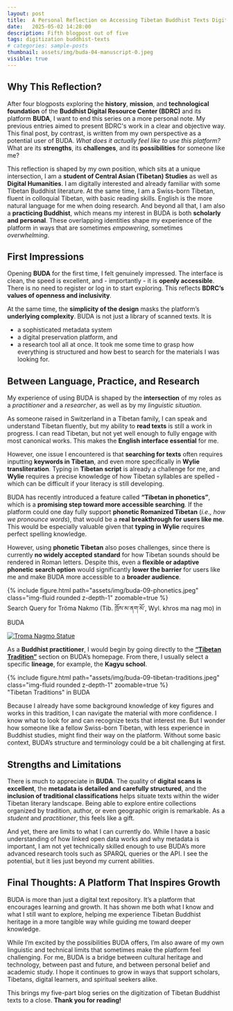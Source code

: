 ```yaml
---
layout: post
title:  A Personal Reflection on Accessing Tibetan Buddhist Texts Digitally on BUDA
date:   2025-05-02 14:28:00
description: Fifth blogpost out of five
tags: digitization buddhist-texts
# categories: sample-posts
thumbnail: assets/img/buda-04-manuscript-0.jpeg
visible: true
---
```


## Why This Reflection?

After four blogposts exploring the **history**, **mission**, and **technological foundation** of the **Buddhist Digital Resource Center (BDRC)** and its platform **BUDA**, I want to end this series on a more personal note. My previous entries aimed to present BDRC's work in a clear and objective way. This final post, by contrast, is written from my own perspective as a potential user of BUDA. *What does it actually feel like to use this platform?* What are its **strengths**, its **challenges**, and its **possibilities** for someone like me?

This reflection is shaped by my own position, which sits at a unique intersection, I am a **student of Central Asian (Tibetan) Studies** as well as **Digital Humanities**. I am digitally interested and already familiar with some Tibetan Buddhist literature. At the same time, I am a Swiss-born Tibetan, fluent in colloquial Tibetan, with basic reading skills. English is the more natural language for me when doing research. And beyond all that, I am also a **practicing Buddhist**, which means my interest in BUDA is both **scholarly and personal**. These overlapping identities shape my experience of the platform in ways that are sometimes *empowering*, sometimes *overwhelming*.

## First Impressions

Opening **BUDA** for the first time, I felt genuinely impressed. The interface is clean, the speed is excellent, and - importantly - it is **openly accessible**. There is no need to register or log in to start exploring. This reflects **BDRC’s values of openness and inclusivity**.

At the same time, the **simplicity of the design** masks the platform’s **underlying complexity**. BUDA is not just a library of scanned texts. It is
- a sophisticated metadata system
- a digital preservation platform, and
- a research tool
all at once. It took me some time to grasp how everything is structured and how best to search for the materials I was looking for.

## Between Language, Practice, and Research

My experience of using BUDA is shaped by the **intersection** of my roles as a *practitioner* and a *researcher*, as well as by my *linguistic situation*.

As someone raised in Switzerland in a Tibetan family, I can speak and understand Tibetan fluently, but my ability to **read texts** is still a work in progress. I can read Tibetan, but not yet well enough to fully engage with most canonical works. This makes the **English interface essential** for me. 

However, one issue I encountered is that **searching for texts** often requires inputting **keywords in Tibetan**, and even more specifically in **Wylie transliteration**. Typing in **Tibetan script** is already a challenge for me, and **Wylie** requires a precise knowledge of how Tibetan syllables are spelled - which can be difficult if your literacy is still developing.

BUDA has recently introduced a feature called **“Tibetan in phonetics”**, which is a **promising step toward more accessible searching**. If the platform could one day fully support **phonetic Romanized Tibetan** (*i.e., how we pronounce words*), that would be a **real breakthrough for users like me**. This would be especially valuable given that **typing in Wylie** requires perfect spelling knowledge.

However, using **phonetic Tibetan** also poses challenges, since there is currently **no widely accepted standard** for how Tibetan sounds should be rendered in Roman letters. Despite this, even a **flexible or adaptive phonetic search option** would significantly **lower the barrier** for users like me and make BUDA more accessible to a **broader audience**.

<div class="row mt-3">
    <div class="col-sm mt-3 mt-md-0">
        {% include figure.html path="assets/img/buda-09-phonetics.jpeg" class="img-fluid rounded z-depth-1" zoomable=true %}
    </div>
</div>
<div class="caption">
    Search Query for Tröma Nakmo (Tib. ཁྲོས་མ་ནག་མོ་, Wyl. khros ma nag mo) in BUDA
</div>

[![Troma Nagmo Statue](https://www.rigpawiki.org/images/1/12/Troma_Nagmo_Statue.jpg)](https://www.rigpawiki.org/index.php?title=Tröma_Nakmo_(Dudjom))


As a **Buddhist practitioner**, I would begin by going directly to the [**“Tibetan Tradition”**](https://library.bdrc.io/tradition/bo/?type%5B0%5D=Instance&language%5B0%5D=LangBo&sortBy=firstScanSyncDate_desc) section on BUDA’s homepage. From there, I usually select a specific **lineage**, for example, the **Kagyu school**.

<div class="row mt-3">
    <div class="col-sm mt-3 mt-md-0">
        {% include figure.html path="assets/img/buda-09-tibetan-traditions.jpeg" class="img-fluid rounded z-depth-1" zoomable=true %}
    </div>
</div>
<div class="caption">
    "Tibetan Traditions" in BUDA
</div>

Because I already have some background knowledge of key figures and works in this tradition, I can navigate the material with more confidence. I know what to look for and can recognize texts that interest me. But I wonder how someone like a fellow Swiss-born Tibetan, with less experience in Buddhist studies, might find their way on the platform. Without some basic context, BUDA’s structure and terminology could be a bit challenging at first.

## Strengths and Limitations

There is much to appreciate in **BUDA**. The quality of **digital scans is excellent**, the **metadata is detailed and carefully structured**, and the **inclusion of traditional classifications** helps situate texts within the wider Tibetan literary landscape. Being able to explore entire collections organized by tradition, author, or even geographic origin is remarkable. As a *student* and *practitioner*, this feels like a gift.

And yet, there are limits to what I can currently do. While I have a basic understanding of how linked open data works and why metadata is important, I am not yet technically skilled enough to use BUDA’s more advanced research tools such as SPARQL queries or the API. I see the potential, but it lies just beyond my current abilities.

## Final Thoughts: A Platform That Inspires Growth

BUDA is more than just a digital text repository. It’s a platform that encourages learning and growth. It has shown me both what I know and what I still want to explore, helping me experience Tibetan Buddhist heritage in a more tangible way while guiding me toward deeper knowledge.

While I’m excited by the possibilities BUDA offers, I’m also aware of my own linguistic and technical limits that sometimes make the platform feel challenging. For me, BUDA is a bridge between cultural heritage and technology, between past and future, and between personal belief and academic study. I hope it continues to grow in ways that support scholars, Tibetans, digital learners, and spiritual seekers alike.

This brings my five-part blog series on the digitization of Tibetan Buddhist texts to a close. **Thank you for reading!**

